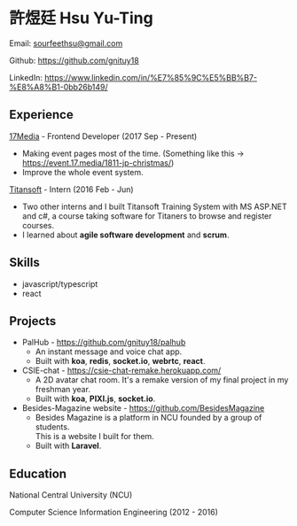 # 許煜廷 Hsu Yu-Ting
Email: sourfeethsu@gmail.com

Github: https://github.com/gnituy18

LinkedIn: https://www.linkedin.com/in/%E7%85%9C%E5%BB%B7-%E8%A8%B1-0bb26b149/

## Experience
[17Media](https://m17.asia/) - Frontend Developer (2017 Sep - Present)
* Making event pages most of the time. (Something like this -> https://event.17.media/1811-jp-christmas/)
* Improve the whole event system.

[Titansoft](http://www.titansoft.com/tw/) - Intern (2016 Feb - Jun)
* Two other interns and I built Titansoft Training System with MS ASP.NET and c#, a course taking software for Titaners to browse and register courses.
* I learned about **agile software development** and **scrum**.

## Skills
* javascript/typescript
* react

## Projects
* PalHub - https://github.com/gnituy18/palhub
  * An instant message and voice chat app.
  * Built with **koa**, **redis**, **socket.io**, **webrtc**, **react**.
* CSIE-chat - https://csie-chat-remake.herokuapp.com/
  * A 2D avatar chat room. It's a remake version of my final project in my freshman year.
  * Built with **koa**, **PIXI.js**, **socket.io**.
* Besides-Magazine website - https://github.com/BesidesMagazine
  * Besides Magazine is a platform in NCU founded by a group of students.<br> This is a website I built for them.
  * Built with **Laravel**.

## Education
National Central University (NCU)

Computer Science Information Engineering (2012 - 2016)
